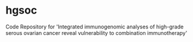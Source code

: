 # hgsoc
Code Repository for 'Integrated immunogenomic analyses of high-grade serous ovarian cancer reveal vulnerability to combination immunotherapy'
